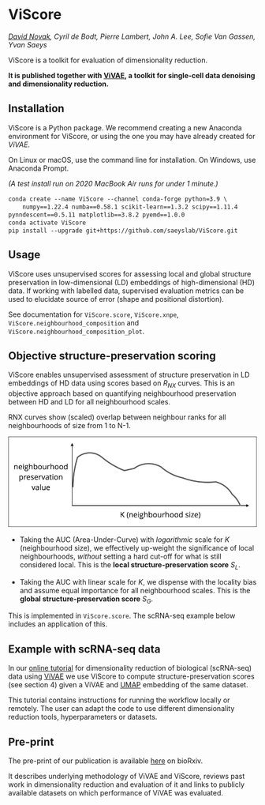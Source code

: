 # ViScore

*[David Novak](https://github.com/davnovak), Cyril de Bodt, Pierre Lambert, John A. Lee, Sofie Van Gassen, Yvan Saeys*

ViScore is a toolkit for evaluation of dimensionality reduction.

**It is published together with [ViVAE](https://github.com/saeyslab/ViVAE), a toolkit for single-cell data denoising and dimensionality reduction.**

## Installation

ViScore is a Python package.
We recommend creating a new Anaconda environment for ViScore, or using the one you may have already created for *ViVAE*.

On Linux or macOS, use the command line for installation.
On Windows, use Anaconda Prompt.

*(A test install run on 2020 MacBook Air runs for under 1 minute.)*

```
conda create --name ViScore --channel conda-forge python=3.9 \
    numpy==1.22.4 numba==0.58.1 scikit-learn==1.3.2 scipy==1.11.4 pynndescent==0.5.11 matplotlib==3.8.2 pyemd==1.0.0
conda activate ViScore
pip install --upgrade git+https://github.com/saeyslab/ViScore.git
```

## Usage

ViScore uses unsupervised scores for assessing local and global structure preservation in low-dimensional (LD) embeddings of high-dimensional (HD) data.
If working with labelled data, supervised evaluation metrics can be used to elucidate source of error (shape and positional distortion).

See documentation for `ViScore.score`, `ViScore.xnpe`, `ViScore.neighbourhood_composition` and `ViScore.neighbourhood_composition_plot`.

## Objective structure-preservation scoring

ViScore enables unsupervised assessment of structure preservation in LD embeddings of HD data using scores based on $R_{NX}$ curves.
This is an objective approach based on quantifying neighbourhood preservation between HD and LD for all neighbourhood scales.

RNX curves show (scaled) overlap between neighbour ranks for all neighbourhoods of size from 1 to N-1.

![RNX curve illustration](./rnx_curve_plot.png)

- Taking the AUC (Area-Under-Curve) with *logarithmic* scale for *K* (neighbourhood size), we effectively up-weight the significance of local neighbourhoods, *without* setting a hard cut-off for what is still considered local. This is the **local structure-preservation score** $S_{L}$.

- Taking the AUC with linear scale for *K*, we dispense with the locality bias and assume equal importance for all neighbourhood scales. This is the **global structure-preservation score** $S_{G}$.

This is implemented in `ViScore.score`.
The scRNA-seq example below includes an application of this.

## Example with scRNA-seq data

In our [online tutorial](https://colab.research.google.com/drive/1Ys9fpg8t4rhfmGHUVuX2JPdxQHfongpB?usp=sharing) for dimensionality reduction of biological (scRNA-seq) data using [ViVAE](https://github.com/saeyslab/ViVAE) we use ViScore to compute structure-preservation scores (see section 4) given a ViVAE and [UMAP](https://pypi.org/project/umap-learn/) embedding of the same dataset.

This tutorial contains instructions for running the workflow locally or remotely.
The user can adapt the code to use different dimensionality reduction tools, hyperparameters or datasets.

## Pre-print

The pre-print of our publication is available [here](https://www.biorxiv.org/content/10.1101/2023.11.23.568428v2) on bioRxiv.

It describes underlying methodology of ViVAE and ViScore, reviews past work in dimensionality reduction and evaluation of it and links to publicly available datasets on which performance of ViVAE was evaluated.
